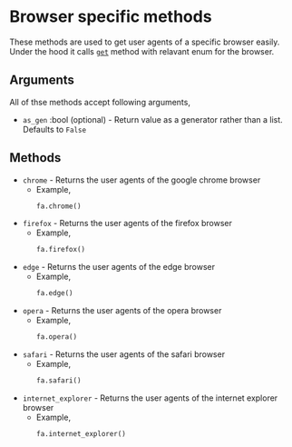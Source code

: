 # Browser specific methods
These methods are used to get user agents of a specific browser easily. Under the hood it calls [`get`](get.md) method with relavant enum for the browser.

## Arguments
All of thse methods accept following arguments,

- `as_gen` :bool (optional) - Return value as a generator rather than a list. Defaults to `False`

## Methods
- `chrome` - Returns the user agents of the google chrome browser
    - Example,
        ```python
        fa.chrome()
        ```
- `firefox` - Returns the user agents of the firefox browser
    - Example,
        ```python
        fa.firefox()
        ```
- `edge` - Returns the user agents of the edge browser
    - Example,
        ```python
        fa.edge()
        ```
- `opera` - Returns the user agents of the opera browser
    - Example,
        ```python
        fa.opera()
        ```
- `safari` - Returns the user agents of the safari browser
    - Example,
        ```python
        fa.safari()
        ```
- `internet_explorer` - Returns the user agents of the internet explorer browser
    - Example,
        ```python
        fa.internet_explorer()
        ```